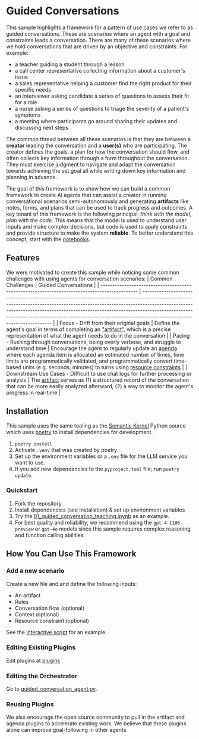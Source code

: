 # Guided Conversations
This sample highlights a framework for a pattern of use cases we refer to as guided conversations. 
These are scenarios where an agent with a goal and constraints leads a conversation. There are many of these scenarios where we hold conversations that are driven by an objective and constraints. For example:
- a teacher guiding a student through a lesson
- a call center representative collecting information about a customer's issue
- a sales representative helping a customer find the right product for their specific needs
- an interviewer asking candidate a series of questions to assess their fit for a role
- a nurse asking a series of questions to triage the severity of a patient's symptoms
- a meeting where participants go around sharing their updates and discussing next steps

The common thread between all these scenarios is that they are between a **creator** leading the conversation and a **user(s)** who are participating.
The creator defines the goals, a plan for how the conversation should flow, and often collects key information through a form throughout the conversation. 
They must exercise judgment to navigate and adapt the conversation towards achieving the set goal all while writing down key information and planning in advance.

The goal of this framework is to show how we can build a common framework to create AI agents that can assist a creator in running conversational scenarios semi-autonomously and generating **artifacts** like notes, forms, and plans that can be used to track progress and outcomes. A key tenant of this framework is the following principal: *think with the model, plan with the code*. This means that the model is used to understand user inputs and make complex decisions, but code is used to apply constraints and provide structure to make the system **reliable**. To better understand this concept, start with the [notebooks](./notebooks/).


## Features
We were motivated to create this sample while noticing some common challenges with using agents for conversation scenarios:
| Common Challenges                                                                             | Guided Conversations                                                                                                                                                                                                                                                                                                                                             |
| --------------------------------------------------------------------------------------------- | ---------------------------------------------------------------------------------------------------------------------------------------------------------------------------------------------------------------------------------------------------------------------------------------------------------------------------------------------------------------- |
| Focus - Drift from their original goals                                                       | Define the agent's goal in terms of completing an ["artifact"](./guided_conversation/plugins/artifact.py), which is a precise representation of what the agent needs to do in the conversation                                                                                                                                                                   |
| Pacing - Rushing through conversations, being overly verbose, and struggle to understand time | Encourage the agent to regularly update an [agenda](./guided_conversation/plugins/agenda.py) where each agenda item is allocated an estimated number of times, time limits are programmatically validated, and programmatically convert time-based units (e.g. seconds, minutes) to turns using [resource constraints](./guided_conversation/utils/resources.py) |
| Downstream Use Cases - Difficult to use chat logs for further processing or analysis          | The [artifact](./guided_conversation/plugins/artifact.py) serves as (1) a structured record of the conversation that can be more easily analyzed afterward, (2) a way to monitor the agent's progress in real-time                                                                                                                                               |


## Installation
This sample uses the same tooling as the [Semantic Kernel](https://github.com/microsoft/semantic-kernel/blob/main/python/pyproject.toml) Python source which uses [poetry](https://python-poetry.org/docs/) to install dependencies for development.

1. `poetry install`
1. Activate `.venv` that was created by poetry
1. Set up the environment variables or a `.env` file for the LLM service you want to use.
1. If you add new dependencies to the `pyproject.toml` file; run `poetry update`.


### Quickstart
1. Fork the repository.
1. Install dependencies (see Installation) & set up environment variables
1. Try the [01_guided_conversation_teaching.ipynb](./notebooks/01_guided_conversation_teaching.ipynb) as an example.
1. For best quality and reliability, we recommend using the `gpt-4-1106-preview` or `gpt-4o` models since this sample requires complex reasoning and function calling abilities.


## How You Can Use This Framework 
### Add a new scenario
Create a new file and and define the following inputs:
- An artifact
- Rules 
- Conversation flow (optional)
- Context (optional)
- Resource constraint (optional)

See the [interactive script](./interactive_guided_conversation.py) for an example.

### Editing Existing Plugins
Edit plugins at [plugins](./guided_conversation/plugins/)

### Editing the Orchestrator
Go to [guided_conversation_agent.py](./guided_conversation/guided_conversation_agent.py). 

### Reusing Plugins
We also encourage the open source community to pull in the artifact and agenda plugins to accelerate existing work. We believe that these plugins alone can improve goal-following in other agents.
